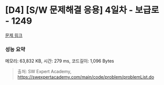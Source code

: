 # [D4] [S/W 문제해결 응용] 4일차 - 보급로 - 1249 

[문제 링크](https://swexpertacademy.com/main/code/problem/problemDetail.do?contestProbId=AV15QRX6APsCFAYD) 

### 성능 요약

메모리: 63,832 KB, 시간: 279 ms, 코드길이: 1,096 Bytes



> 출처: SW Expert Academy, https://swexpertacademy.com/main/code/problem/problemList.do